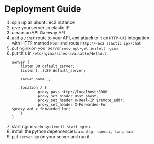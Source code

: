 # Deployment Guide
  1. spin up an ubuntu ec2 instance
  2. give your server an elastic IP
  3. create an API Gateway API
  4. add a `/chat` route to your API, and attach to it an `HTTP-URI` integration with HTTP method `POST` and route `http://<ec2 elastic ip>/chat`
  5. put nginx on your server `sudo apt-get install nginx`
  6. put this in `/etc/nginx/sites-available/default`:
        ```
        server {
            listen 80 default_server;
            listen [::]:80 default_server;

            server_name _;

            location / {
                    proxy_pass http://localhost:8080;
                    proxy_set_header Host $host;
                    proxy_set_header X-Real-IP $remote_addr;
                    proxy_set_header X-Forwarded-For $proxy_add_x_forwarded_for;
            }
        }
        ```
  7. start nginx `sudo systemctl start nginx`
  8. install the python dependencies: `aiohttp, openai, langchain`
  9. put `server.py` on your server and run it

